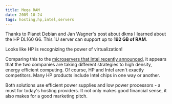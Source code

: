 ```yaml
---
title: Mega RAM 
date: 2009-10-24
tags: hosting,hp,intel,servers
---
```

Thanks to Planet Debian and Jan Wagner's post about dkms I learned about the HP DL160 G6. This 1U server can support up to **192 GB of RAM**.

Looks like HP is recognizing the power of virtualization!

Comparing this to the [microservers that Intel recently announced](http://www.docunext.com/blog/2009/11/intel-micro-server.html), it appears that the two companies are taking different strategies to high density, energy efficient computing. Of course, HP and Intel aren't exactly competitors. Many HP products include Intel chips in one way or another.

Both solutions use efficient power supplies and low power processors - a must for today's hosting providers. It not only makes good financial sense, it also makes for a good marketing pitch.

